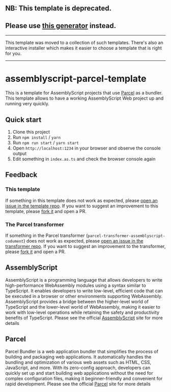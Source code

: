 

## NB: This template is deprecated.
## Please use [this generator](https://www.npmjs.com/package/assemblyscript-parcel-project-templates-codument) instead.
- - - -
This template was moved to a collection of such templates. There's also an interactive installer which makes
it easier to choose a template that is right for you. 
- - - -

# assemblyscript-parcel-template

This is a template for AssemblyScript projects that use [Parcel](https://parceljs.org/) as a bundler.
This template allows to have a working AssemblyScript Web project up and running very quickly.

## Quick start
1. Clone this project
2. Run `npm install` / `yarn`
3. Run `npm run start` / `yarn start`
4. Open `http://localhost:1234` in your browser and observe the console output 
5. Edit something in `index.as.ts` and check the browser console again

## Feedback
### This template
If something in this template does not work as expected, please [open an issue in the template repo](https://github.com/dipdowel/assemblyscript-parcel-template/issues).
If you want to suggest an improvement to this template, please [fork it](https://github.com/dipdowel/assemblyscript-parcel-template/) and open a PR.

### The Parcel transformer
If something in the Parcel transformer (`parcel-transformer-assemblyscript-codument`) does not work as expected, please [open an issue in the transformer repo](https://github.com/dipdowel/parcel-transformer-assemblyscript-codument/issues).
If you want to suggest an improvement to the transformer, please [fork it](https://github.com/dipdowel/parcel-transformer-assemblyscript-codument/) and open a PR.

## AssemblyScript
AssemblyScript is a programming language that allows developers to write high-performance WebAssembly modules using a syntax similar to TypeScript. It enables developers to write low-level, efficient code that can be executed in a browser or other environments supporting WebAssembly. AssemblyScript provides a bridge between the higher-level world of TypeScript and the lower-level world of WebAssembly, making it easier to work with low-level operations while retaining the safety and productivity benefits of TypeScript.
Please see the official [AssemblyScript](https://www.assemblyscript.org) site for more details

## Parcel
Parcel Bundler is a web application bundler that simplifies the process of building and packaging web applications. It automatically handles the bundling and optimization of various web assets such as HTML, CSS, JavaScript, and more. With its zero-config approach, developers can quickly set up and start building web applications without the need for complex configuration files, making it beginner-friendly and convenient for rapid development.
Please see the official [Parcel](https://parceljs.org/) site for more details